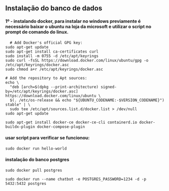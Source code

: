 <h2>Instalação do banco de dados</h2>

<h4>1º - instalando docker, para instalar no windows previamente é necessário baixar o ubuntu na loja da microsoft e utilizar o script no prompt de comando do linux.</h4>

```
  # Add Docker's official GPG key:
sudo apt-get update
sudo apt-get install ca-certificates curl
sudo install -m 0755 -d /etc/apt/keyrings
sudo curl -fsSL https://download.docker.com/linux/ubuntu/gpg -o /etc/apt/keyrings/docker.asc
sudo chmod a+r /etc/apt/keyrings/docker.asc

# Add the repository to Apt sources:
echo \
  "deb [arch=$(dpkg --print-architecture) signed-by=/etc/apt/keyrings/docker.asc] https://download.docker.com/linux/ubuntu \
  $(. /etc/os-release && echo "${UBUNTU_CODENAME:-$VERSION_CODENAME}") stable" | \
  sudo tee /etc/apt/sources.list.d/docker.list > /dev/null
sudo apt-get update
```

```
sudo apt-get install docker-ce docker-ce-cli containerd.io docker-buildx-plugin docker-compose-plugin
```
<h4>usar script para verificar se funcionou: </h4>

```
sudo docker run hello-world
```

<h4>instalação do banco postgres</h4>

```
sudo docker pull postgres
```

```
sudo docker run --name chatbot -e POSTGRES_PASSWORD=1234 -d -p 5432:5432 postgres
```
